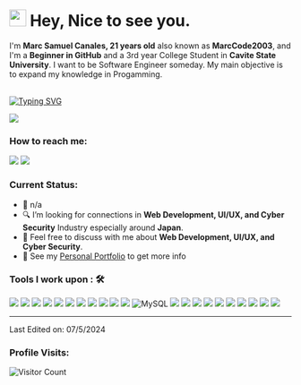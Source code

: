 <h1><img src="https://emojis.slackmojis.com/emojis/images/1531849430/4246/blob-sunglasses.gif?1531849430" width="30"/> Hey, Nice to see you.</h1>

I'm **Marc Samuel Canales, 21 years old** also known as **MarcCode2003**, and I'm a **Beginner in GitHub** and a 3rd year College Student in **Cavite State University**. I want to be Software Engineer someday. My main objective is to expand my knowledge in Progamming.<br><br>

[![Typing SVG](https://readme-typing-svg.herokuapp.com?color=%2349F707&lines=I'm+Marc+Samuel+Canales,+21+yo.;Front-end+Web+Developer;Back-end+Web+Developer;UI/UX+Designer+Beginner;Cyber+Security+Beginner)](https://git.io/typing-svg)

[![](https://img.shields.io/badge/Gmail-marcsamuelcanales.26@gmail.com-red)](mailto:marcsamuelcanales.26@gmail.com)
### How to reach me: 
<a href="mailto: marcsamuelcanales.26@gmail.com">
<img src="https://img.shields.io/badge/-marcsamuelcanales.26gmail.com-7B83EB?&style=for-the-badge&logo=Microsoft-outlook&logoColor=white" ></a>  <a  href="https://www.instagram.com/maaku0223/">   <img src="https://img.shields.io/badge/@maaku0223-%23E4405F.svg?&style=for-the-badge&logo=instagram&logoColor=white"></a>  

### Current Status:

- 💼 n/a
- 🔍 I’m looking for connections in <strong>Web Development, UI/UX, and Cyber Security</strong> Industry especially around <strong>Japan</strong>.
- 💬 Feel free to discuss with me about <strong>Web Development, UI/UX, and Cyber Security</strong>.
- 👀 See my [Personal Portfolio](https://MarcCode2003.github.io/portfolio/) to get more info

### Tools I work upon : 🛠

<img src="https://img.shields.io/badge/html5-%23E34F26.svg?style=for-the-badge&logo=html5&logoColor=white"> <img src="https://img.shields.io/badge/css3%20-%2314354C.svg?&style=for-the-badge&logo=css3&logoColor=white"> <img src="https://img.shields.io/badge/javascript%20-%23323330.svg?&style=for-the-badge&logo=javascript&logoColor=%23F7DF1E"> <img src="https://img.shields.io/badge/PHP%20-%23777BB4.svg?&style=for-the-badge&logo=php&logoColor=white"> <img src="https://img.shields.io/badge/node.js%20-%23008CC1.svg?&style=for-the-badge&logo=node.js&logoColor=white"> <img src="https://img.shields.io/badge/git%20-%23F05032.svg?&style=for-the-badge&logo=git&logoColor=white"/> <img src="http://img.shields.io/badge/-VS%20Code-000000?style=for-the-badge&logo=Visual-studio-code&logoColor=blue"> <img src="https://img.shields.io/badge/bootstrap-%23563D7C.svg?style=for-the-badge&logo=bootstrap&logoColor=white"> <img src="https://img.shields.io/badge/Canva-%2300C4CC.svg?style=for-the-badge&logo=Canva&logoColor=white"> <img src="https://img.shields.io/badge/figma-%23F24E1E.svg?style=for-the-badge&logo=figma&logoColor=white"> <img src="https://img.shields.io/badge/Eclipse-FE7A16.svg?style=for-the-badge&logo=Eclipse&logoColor=white"> ![MySQL](https://img.shields.io/badge/MySQL-%2300f.svg?style=for-the-badge&logo=mysql&logoColor=white) <img src="https://img.shields.io/badge/Apache%20NetBeans-1B6AC6.svg?style=for-the-badge&logo=Apache-NetBeans-IDE&logoColor=white"> <img src="https://img.shields.io/badge/PyCharm-000000.svg?style=for-the-badge&logo=PyCharm&logoColor=white"> <img src="https://img.shields.io/badge/Godot-478CBF.svg?style=for-the-badge&logo=Godot-Engine&logoColor=white"> <img src="https://img.shields.io/badge/WordPress-21759B.svg?style=for-the-badge&logo=WordPress&logoColor=white"> <img src="https://img.shields.io/badge/Microsoft%20Word-2B579A.svg?style=for-the-badge&logo=Microsoft-Word&logoColor=white"> <img src="https://img.shields.io/badge/Microsoft%20Excel-217346.svg?style=for-the-badge&logo=Microsoft-Excel&logoColor=white"> <img src="https://img.shields.io/badge/Microsoft%20PowerPoint-B7472A.svg?style=for-the-badge&logo=Microsoft-PowerPoint&logoColor=white"> <img src="https://img.shields.io/badge/Photoshop-31A8FF.svg?style=for-the-badge&logo=Adobe-Photoshop&logoColor=white"> <img src="https://img.shields.io/badge/Photopea-18A497.svg?style=for-the-badge&logo=Photopea&logoColor=white"> <img src="https://img.shields.io/badge/CapCut-000000.svg?style=for-the-badge&logo=CapCut&logoColor=white">



-----

Last Edited on: 07/5/2024

### Profile Visits:

![Visitor Count](https://profile-counter.glitch.me/{MarcCode2003}/count.svg)
